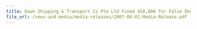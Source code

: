 ```yaml
---
title: Dawn Shipping & Transport Co Pte Ltd Fined $58,000 for False Declarations of Clothing Exports
file_url: /news-and-media/media-releases/2007-08-01-Media-Release.pdf
---
```


